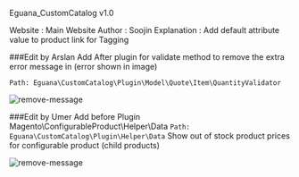 Eguana_CustomCatalog v1.0 

Website : Main Website 
Author : Soojin
Explanation : Add default attribute value to product link for Tagging

###Edit by Arslan
Add After plugin for validate method to remove the extra error message in (error shown in image)

`Path: Eguana\CustomCatalog\Plugin\Model\Quote\Item\QuantityValidator`

![remove-message](https://nimbus-screenshots.s3.amazonaws.com/s/21ef9af692abf97216e63da4d2714dcd.png)

###Edit by Umer
Add before Plugin Magento\ConfigurableProduct\Helper\Data 
`Path: Eguana\CustomCatalog\Plugin\Helper\Data`
Show out of stock product prices for configurable product (child products)

![remove-message](https://i.ibb.co/cYy0X2g/configurable.png)
